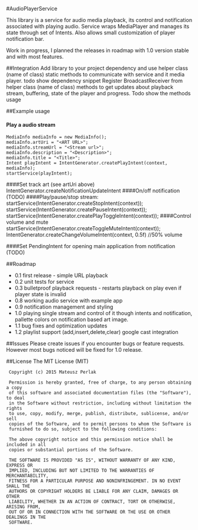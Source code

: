 #AudioPlayerService

This library is a service for audio media playback, its control and notification associated with playing audio.
Service wraps MediaPlayer and manages its state through set of Intents. 
Also allows small customization of player notification bar.

Work in progress, I planned the releases in roadmap with 1.0 version stable and with most features.


##Integration
Add library to your project dependency and use helper class (name of class) static methods to communicate with service and it media player.
todo show dependency snippet
Register BroadcastReceiver from helper class (name of class) methods to get updates about playback stream, buffering, state of the player and progress.
Todo show the methods usage

##Example usage
           
#### Play a audio stream
    MediaInfo mediaInfo = new MediaInfo();
    mediaInfo.artUri = "<ART URL>";
    mediaInfo.streamUrl = "<Stream url>";
    mediaInfo.description = "<Description>";
    mediaInfo.title = "<Title>";
    Intent playIntent = IntentGenerator.createPlayIntent(context, mediaInfo);
    startService(playIntent);
####Set track art (see artUri above)
    IntentGenerator.createNotificationUpdateIntent
####On/off notification (TODO)
####Play/pause/stop stream:
    startService(IntentGenerator.createStopIntent(context));
    startService(IntentGenerator.createPauseIntent(context));
    startService(IntentGenerator.createPlayToggleIntent(context));
####Control volume and mute
    startService(IntentGenerator.createToggleMuteIntent(context));
    IntentGenerator.createChangeVolumeIntent(context, 0.5f) //50% volume
    
####Set PendingIntent for opening main application from notification (TODO)

##Roadmap
+ 0.1 first release - simple URL playback
+ 0.2 unit tests for service
+ 0.3 bulletproof playback requests - restarts playback on play even if player state is invalid
+ 0.8 working audio service with example app
+ 0.9 notification management and styling
+ 1.0 playing single stream and control of it though intents and notification, pallette colors on notification based art image.
+ 1.1 bug fixes and optimization updates
+ 1.2 playlist support (add,insert,delete,clear) google cast integration

##Issues
Please create issues if you encounter bugs or feature requests. 
However most bugs noticed will be fixed for 1.0 release.

##License
    The MIT License (MIT)
     
     Copyright (c) 2015 Mateusz Perlak
     
     Permission is hereby granted, free of charge, to any person obtaining a copy
     of this software and associated documentation files (the "Software"), to deal
     in the Software without restriction, including without limitation the rights
     to use, copy, modify, merge, publish, distribute, sublicense, and/or sell
     copies of the Software, and to permit persons to whom the Software is
     furnished to do so, subject to the following conditions:
     
     The above copyright notice and this permission notice shall be included in all
     copies or substantial portions of the Software.
     
     THE SOFTWARE IS PROVIDED "AS IS", WITHOUT WARRANTY OF ANY KIND, EXPRESS OR
     IMPLIED, INCLUDING BUT NOT LIMITED TO THE WARRANTIES OF MERCHANTABILITY,
     FITNESS FOR A PARTICULAR PURPOSE AND NONINFRINGEMENT. IN NO EVENT SHALL THE
     AUTHORS OR COPYRIGHT HOLDERS BE LIABLE FOR ANY CLAIM, DAMAGES OR OTHER
     LIABILITY, WHETHER IN AN ACTION OF CONTRACT, TORT OR OTHERWISE, ARISING FROM,
     OUT OF OR IN CONNECTION WITH THE SOFTWARE OR THE USE OR OTHER DEALINGS IN THE
     SOFTWARE.